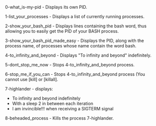 0-what_is-my-pid - Displays its own PID.

1-list_your_processes - Displays a list of currently running processes.

2-show_your_bash_pid - Displays lines containing the bash word, thus allowing you to easily get the PID of your BASH process.

3-show_your_bash_pid_made_easy - Displays the PID, along with the process name, of processes whose name contain the word bash.

4-to_infinity_and_beyond - Displays "To infinity and beyond" indefinitely.

5-dont_stop_me_now - Stops 4-to_infinity_and_beyond process.

6-stop_me_if_you_can - Stops 4-to_infinity_and_beyond process (You cannot use [kill] or [killall].

7-highlander - displays:

- To infinity and beyond indefinitely
- With a sleep 2 in between each iteration
- I am invincible!!! when receiving a SIGTERM signal

8-beheaded_process - Kills the process 7-highlander.
